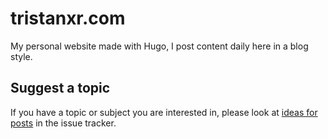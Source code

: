 # tristanxr.com

My personal website made with Hugo, I post content daily here in a blog style.

## Suggest a topic

If you have a topic or subject you are interested in, please look at [ideas for posts](https://github.com/RossComputerGuy/tristanxr.com/issues/17) in the issue tracker.
